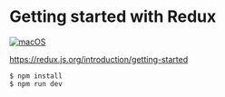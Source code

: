 # Getting started with Redux

[![macOS](https://img.shields.io/badge/macOS-Catalina-black)](https://developer.apple.com/macos/)

https://redux.js.org/introduction/getting-started

```
$ npm install
$ npm run dev
```
